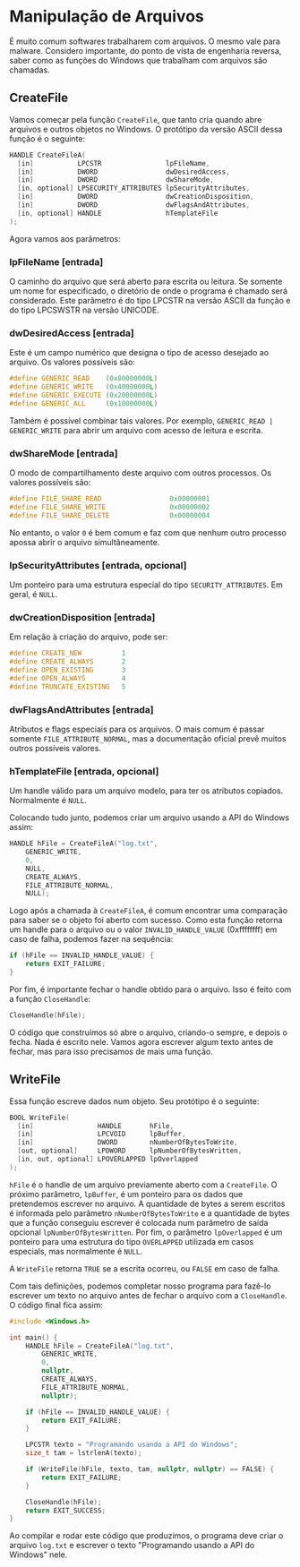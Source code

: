 # Manipulação de Arquivos

É muito comum softwares trabalharem com arquivos. O mesmo vale para malware. Considero importante, do ponto de vista de engenharia reversa, saber como as funções do Windows que trabalham com arquivos são chamadas.

## CreateFile

Vamos começar pela função `CreateFile`, que tanto cria quando abre arquivos e outros objetos no Windows. O protótipo da versão ASCII dessa função é o seguinte:

```c
HANDLE CreateFileA(
  [in]           LPCSTR                lpFileName,
  [in]           DWORD                 dwDesiredAccess,
  [in]           DWORD                 dwShareMode,
  [in, optional] LPSECURITY_ATTRIBUTES lpSecurityAttributes,
  [in]           DWORD                 dwCreationDisposition,
  [in]           DWORD                 dwFlagsAndAttributes,
  [in, optional] HANDLE                hTemplateFile
);
```

Agora vamos aos parâmetros:

### lpFileName \[entrada\]

O caminho do arquivo que será aberto para escrita ou leitura. Se somente um nome for especificado, o diretório de onde o programa é chamado será considerado. Este parâmetro é do tipo LPCSTR na versão ASCII da função e do tipo LPCSWSTR na versão UNICODE.

### dwDesiredAccess \[entrada\]

Este é um campo numérico que designa o tipo de acesso desejado ao arquivo. Os valores possíveis são:

```c
#define GENERIC_READ    (0x80000000L)
#define GENERIC_WRITE   (0x40000000L)
#define GENERIC_EXECUTE (0x20000000L)
#define GENERIC_ALL     (0x10000000L)
```

Também é possível combinar tais valores. Por exemplo, `GENERIC_READ | GENERIC_WRITE` para abrir um arquivo com acesso de leitura e escrita.

### dwShareMode \[entrada\]

O modo de compartilhamento deste arquivo com outros processos. Os valores possíveis são:

```c
#define FILE_SHARE_READ                 0x00000001  
#define FILE_SHARE_WRITE                0x00000002  
#define FILE_SHARE_DELETE               0x00000004 
```

No entanto, o valor `0` é bem comum e faz com que nenhum outro processo apossa abrir o arquivo simultâneamente.

###  lpSecurityAttributes \[entrada, opcional\]

Um ponteiro para uma estrutura especial do tipo `SECURITY_ATTRIBUTES`. Em geral, é `NULL`.

### dwCreationDisposition \[entrada\]

Em relação à criação do arquivo, pode ser:

```c
#define CREATE_NEW          1
#define CREATE_ALWAYS       2
#define OPEN_EXISTING       3
#define OPEN_ALWAYS         4
#define TRUNCATE_EXISTING   5
```

### dwFlagsAndAttributes \[entrada\]

Atributos e flags especiais para os arquivos. O mais comum é passar somente `FILE_ATTRIBUTE_NORMAL`, mas a documentação oficial prevê muitos outros possíveis valores.

### hTemplateFile \[entrada, opcional\]

Um handle válido para um arquivo modelo, para ter os atributos copiados. Normalmente é `NULL`.

Colocando tudo junto, podemos criar um arquivo usando a API do Windows assim:

```c
HANDLE hFile = CreateFileA("log.txt",
	GENERIC_WRITE,
	0,
	NULL,
	CREATE_ALWAYS,
	FILE_ATTRIBUTE_NORMAL,
	NULL);
```

Logo após a chamada à `CreateFileA`, é comum encontrar uma comparação para saber se o objeto foi aberto com sucesso. Como esta função retorna um handle para o arquivo ou o valor `INVALID_HANDLE_VALUE` \(0xffffffff\) em caso de falha, podemos fazer na sequência:

```c
if (hFile == INVALID_HANDLE_VALUE) {
	return EXIT_FAILURE;
}
```

Por fim, é importante fechar o handle obtido para o arquivo. Isso é feito com a função `CloseHandle`:

```c
CloseHandle(hFile);
```

O código que construímos só abre o arquivo, criando-o sempre, e depois o fecha. Nada é escrito nele. Vamos agora escrever algum texto antes de fechar, mas para isso precisamos de mais uma função.

## WriteFile

Essa função escreve dados num objeto. Seu protótipo é o seguinte:

```c
BOOL WriteFile(
  [in]                HANDLE       hFile,
  [in]                LPCVOID      lpBuffer,
  [in]                DWORD        nNumberOfBytesToWrite,
  [out, optional]     LPDWORD      lpNumberOfBytesWritten,
  [in, out, optional] LPOVERLAPPED lpOverlapped
);
```

`hFile` é o handle de um arquivo previamente aberto com a `CreateFile`. O próximo parâmetro, `lpBuffer`, é um ponteiro para os dados que pretendemos escrever no arquivo. A quantidade de bytes a serem escritos é informada pelo parâmetro `nNumberOfBytesToWrite` e a quantidade de bytes que a função conseguiu escrever é colocada num parâmetro de saída opcional `lpNumberOfBytesWritten`. Por fim, o parâmetro `lpOverlapped` é um ponteiro para uma estrutura do tipo `OVERLAPPED` utilizada em casos especials, mas normalmente é `NULL`.

A `WriteFile` retorna `TRUE` se a escrita ocorreu, ou `FALSE` em caso de falha.

Com tais definições, podemos completar nosso programa para fazê-lo escrever um texto no arquivo antes de fechar o arquivo com a `CloseHandle`. O código final fica assim:

```cpp
#include <Windows.h>

int main() {
	HANDLE hFile = CreateFileA("log.txt",
		GENERIC_WRITE,
		0,
		nullptr,
		CREATE_ALWAYS,
		FILE_ATTRIBUTE_NORMAL,
		nullptr);

	if (hFile == INVALID_HANDLE_VALUE) {
		return EXIT_FAILURE;
	}

	LPCSTR texto = "Programando usando a API do Windows";
	size_t tam = lstrlenA(texto);

	if (WriteFile(hFile, texto, tam, nullptr, nullptr) == FALSE) {
		return EXIT_FAILURE;
	}

	CloseHandle(hFile);
	return EXIT_SUCCESS;
}
```

Ao compilar e rodar este código que produzimos, o programa deve criar o arquivo `log.txt` e escrever o texto "Programando usando a API do Windows" nele.
